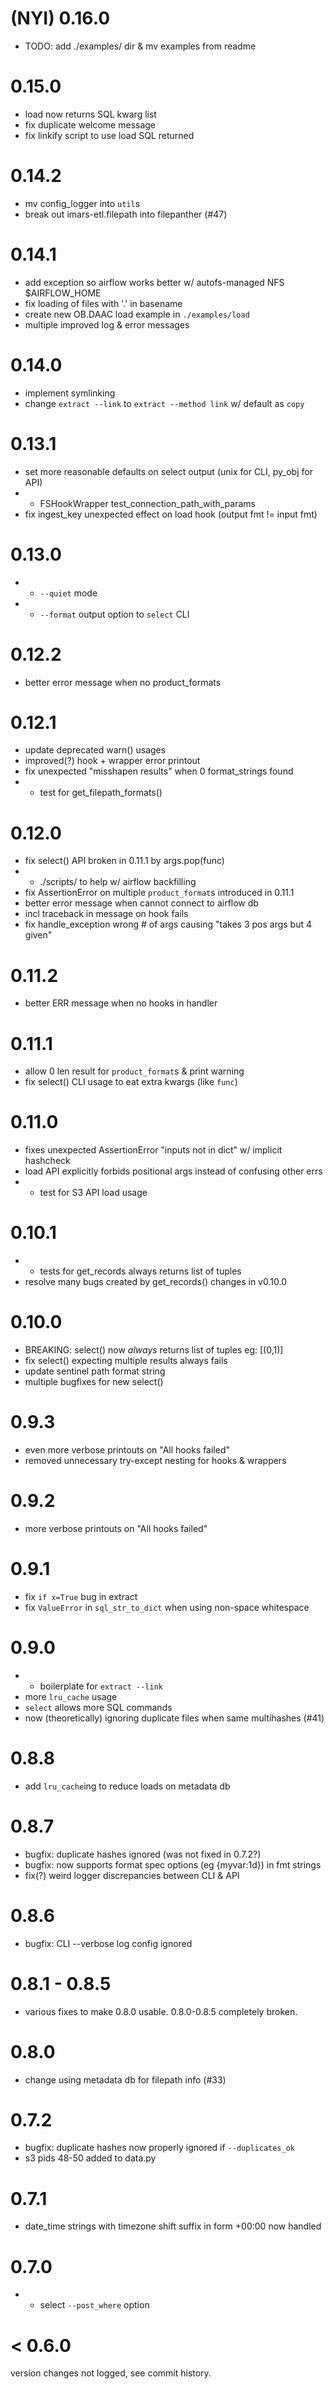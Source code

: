 # (NYI) 0.16.0
* TODO: add ./examples/ dir & mv examples from readme

# 0.15.0
* load now returns SQL kwarg list
* fix duplicate welcome message
* fix linkify script to use load SQL returned

# 0.14.2
* mv config_logger into `util`s
* break out imars-etl.filepath into filepanther (#47)

# 0.14.1
* add exception so airflow works better w/ autofs-managed NFS $AIRFLOW_HOME
* fix loading of files with '.' in basename
* create new OB.DAAC load example in `./examples/load`
* multiple improved log & error messages

# 0.14.0
* implement symlinking
* change `extract --link` to `extract --method link` w/ default as `copy`

# 0.13.1
* set more reasonable defaults on select output (unix for CLI, py_obj for API)
* + FSHookWrapper test_connection_path_with_params
* fix ingest_key unexpected effect on load hook (output fmt != input fmt)

# 0.13.0
* + `--quiet` mode
* + `--format` output option to `select` CLI

# 0.12.2
* better error message when no product_formats

# 0.12.1
* update deprecated warn() usages
* improved(?) hook + wrapper error printout
* fix unexpected "misshapen results" when 0 format_strings found
* + test for get_filepath_formats()

# 0.12.0
* fix select() API broken in 0.11.1 by args.pop(func)
* + ./scripts/ to help w/ airflow backfilling
* fix AssertionError on multiple `product_format`s introduced in 0.11.1
* better error message when cannot connect to airflow db
* incl traceback in message on hook fails
* fix handle_exception wrong # of args causing "takes 3 pos args but 4 given"

# 0.11.2
* better ERR message when no hooks in handler

# 0.11.1
* allow 0 len result for `product_format`s & print warning
* fix select() CLI usage to eat extra kwargs (like `func`)

# 0.11.0
* fixes unexpected AssertionError "inputs not in dict" w/ implicit hashcheck
* load API explicitly forbids positional args instead of confusing other errs
* + test for S3 API load usage

# 0.10.1
* + tests for get_records always returns list of tuples
* resolve many bugs created by get_records() changes in v0.10.0

# 0.10.0
* BREAKING: select() now *always* returns list of tuples eg: [(0,1)]
* fix select() expecting multiple results always fails
* update sentinel path format string
* multiple bugfixes for new select()

# 0.9.3
* even more verbose printouts on "All hooks failed"
* removed unnecessary try-except nesting for hooks & wrappers

# 0.9.2
* more verbose printouts on "All hooks failed"

# 0.9.1
* fix `if x=True` bug in extract
* fix `ValueError` in `sql_str_to_dict` when using non-space whitespace

# 0.9.0
* + boilerplate for `extract --link`
* more `lru_cache` usage
* `select` allows more SQL commands
* now (theoretically) ignoring duplicate files when same multihashes (#41)

# 0.8.8
* add `lru_cache`ing to reduce loads on metadata db

# 0.8.7
* bugfix: duplicate hashes ignored (was not fixed in 0.7.2?)
* bugfix: now supports format spec options (eg {myvar:1d}) in fmt strings
* fix(?) weird logger discrepancies between CLI & API

# 0.8.6
* bugfix: CLI --verbose log config ignored

# 0.8.1 - 0.8.5
* various fixes to make 0.8.0 usable. 0.8.0-0.8.5 completely broken.

# 0.8.0
* change using metadata db for filepath info (#33)

# 0.7.2
* bugfix: duplicate hashes now properly ignored if `--duplicates_ok`
* s3 pids 48-50 added to data.py

# 0.7.1
* date_time strings with timezone shift suffix in form +00:00 now handled

# 0.7.0
* + select `--post_where` option

# < 0.6.0
version changes not logged, see commit history.
